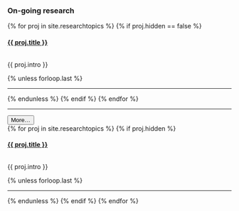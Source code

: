 ---
---   

<h3>On-going research</h3>

{% for proj in site.researchtopics %}
{% if proj.hidden == false %}
<div class="row" style="margin-left:0; margin-right:0">
    <a href="{{ proj.url }}"><h4>{{ proj.title }}</h4> </a>
    
<div class="col-md-4">
<a href="{{ proj.url }}">
<img src="/images/respic/{{ proj.img-url }}" alt="" style="margin: 0 0 0rem; filter: drop-shadow(3px 3px 2px gray);;"></a>
</div>
<div class="col-md-8">
    <p>{{ proj.intro }}</p>
</div>
</div>
{% unless forloop.last %}
<hr class="dot">
{% endunless %}
{% endif %}
{% endfor %}
<!-- <h4>Last updated: {{ proj.date | date: "%F" }}</h4> -->

<hr class="dot">
<button class="btn btn-primary p-0 text-right" type="button"
                data-toggle="collapse"
                data-target="#hidden-projects"
                aria-expanded="false"
                aria-controls="hidden-projects">
    More…
</button>

<div class="collapse" id="hidden-projects">
{% for proj in site.researchtopics %}
{% if proj.hidden %}
<div class="row" style="margin-left:0; margin-right:0">
    <a href="{{ proj.url }}"><h4>{{ proj.title }}</h4> </a>
    
<div class="col-md-4">
<a href="{{ proj.url }}">
<img src="/images/respic/{{ proj.img-url }}" alt="" style="margin: 0 0 0rem; filter: drop-shadow(3px 3px 2px gray);;"></a>
</div>
<div class="col-md-8">
    <p>{{ proj.intro }}</p>
</div>
</div>
{% unless forloop.last %}
<hr class="dot">
{% endunless %}
{% endif %}
{% endfor %}
</div>
